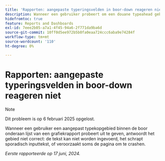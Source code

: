 ```yaml
---
title: 'Rapporten: aangepaste typeringsvelden in boor-down reageren niet'
description: Wanneer een gebruiker probeert om een douane typeahead gebied binnen de boor onderaan lijst van een grafiekrapport uit te geven, antwoordt het gebied niet correct - de tekst kan niet worden ingevoerd, het schrapt sporadisch inputtekst, of veroorzaakt soms de pagina om te crashen.
hidefromtoc: true
feature: Reports and Dashboards
exl-id: 7eee2b05-a7a1-4f45-94a6-2f771da9ba6d
source-git-commit: 10ff0d5ee972b5b0fa0eaa724ccc6aba9e74284f
workflow-type: tm+mt
source-wordcount: '110'
ht-degree: 0%

---
```


# Rapporten: aangepaste typeringsvelden in boor-down reageren niet

>[!NOTE]
>
>Dit probleem is op 6 februari 2025 opgelost.

Wanneer een gebruiker een aangepast typekopgebied binnen de boor onderaan lijst van een grafiekrapport probeert uit te geven, antwoordt het gebied niet correct: de tekst kan niet worden ingevoerd, het schrapt sporadisch inputtekst, of veroorzaakt soms de pagina om te crashen.

_Eerste rapporteerde op 17 juni, 2024._
